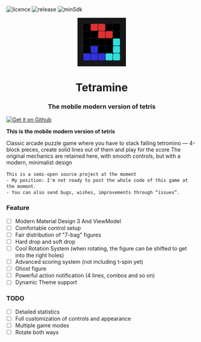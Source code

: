 <!--suppress ALL -->
![licence](https://badgen.net/static/license/Apache%202/gray)
![release](https://img.shields.io/github/v/release/JustDeax/Tetramine.svg)
![minSdk](https://badgen.net/static/minSdk/24/yellow)

<div align="center">
    <img src="ic_launcher-playstore.png" width="128" height="128" style="display: block; margin: 0 auto"/>
    <h1>Tetramine</h1>
    <h3>The mobile modern version of tetris</h3>
</div>

<div align="center">
    <div style="display: flex; flex-direction: row;">
        <a href='https://github.com/JustDeax/Tetramine/releases'><img alt='Get it on Github' src='https://i.ibb.co.com/16WW8Rm/get-it-on-github.png' style="width:200px"></a>
    </div>
</div>

**This is the mobile modern version of tetris**

Classic arcade puzzle game where you have to stack falling tetromino — 4-block pieces, create solid lines out of them and play for the score
The original mechanics are retained here, with smooth controls, but with a modern, minimalist design

```
This is a semi-open source project at the moment
- My position: I'm not ready to post the whole code of this game at the moment.
- You can also send bugs, wishes, improvements through “issues”.
```

### Feature
- [ ] Modern Material Design 3 And ViewModel
- [ ] Comfortable control setup
- [ ] Fair distribution of "7-bag" figures
- [ ] Hard drop and soft drop
- [ ] Cool Rotation System (when rotating, the figure can be shifted to get into the right holes)
- [ ] Advanced scoring system (not including t-spin yet)
- [ ] Ghost figure
- [ ] Powerful action notification (4 lines, combos and so on)
- [ ] Dynamic Theme support

### TODO
- [ ] Detailed statistics
- [ ] Full customization of controls and appearance
- [ ] Multiple game modes
- [ ] Rotate both ways
